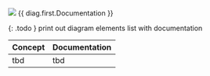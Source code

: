 
<img src="/diagrams/concept/exa{{ diag.first.ID }}.svg" />
{{ diag.first.Documentation }}

{: .todo }
print out diagram elements list with documentation

|Concept|Documentation|
|---|---|
| tbd|tbd|
